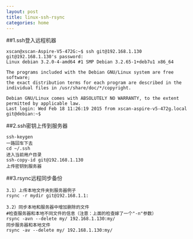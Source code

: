 ```yaml
---
layout: post
title: linux-ssh-rsync
categories: home
---
```



##1.ssh登入远程机器
	
	xscan@xscan-Aspire-V5-472G:~$ ssh git@192.168.1.130
	git@192.168.1.130's password: 
	Linux debian 3.2.0-4-amd64 #1 SMP Debian 3.2.65-1+deb7u1 x86_64

	The programs included with the Debian GNU/Linux system are free software;
	the exact distribution terms for each program are described in the
	individual files in /usr/share/doc/*/copyright.

	Debian GNU/Linux comes with ABSOLUTELY NO WARRANTY, to the extent
	permitted by applicable law.
	Last login: Wed Feb 18 11:26:19 2015 from xscan-aspire-v5-472g.local
	git@debian:~$


##2.ssh密钥上传到服务器

	ssh-keygen
	一路回车下去
	cd ~/.ssh
	进入当前用户目录
	ssh-copy-id git@192.168.1.130
	上传密钥到服务器

##3.rsync远程同步备份

	3.1）上传本地文件夹到服务器例子
	rsync -r mydir git@192.168.1.1:

	3.2）同步本地和服务器中增加删除的文件
	#检查服务器和本地不同文件的信息（注意：上面的检查嫁了一个"-n"参数）	
	rsync -avn --delete my/ 192.168.1.130:my/
	同步服务器和本地文件
	rsync -av --delete my/ 192.168.1.130:my/
